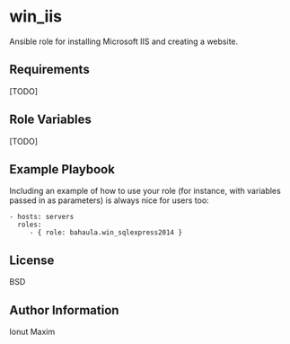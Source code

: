 win_iis
=========

Ansible role for installing Microsoft IIS and creating a website.

Requirements
------------

[TODO]

Role Variables
--------------

[TODO]

Example Playbook
----------------

Including an example of how to use your role (for instance, with variables passed in as parameters) is always nice for users too:

    - hosts: servers
      roles:
         - { role: bahaula.win_sqlexpress2014 }

License
-------

BSD

Author Information
------------------

Ionut Maxim
